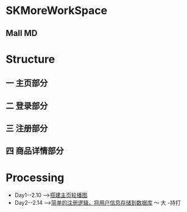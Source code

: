# SKMoreWorkSpace
## Mall MD
# Structure  
## 一 主页部分  
## 二 登录部分  
## 三 注册部分  
## 四 商品详情部分  




# Processing 
* Day1--2.10 -->[搭建主页轮播图](https://github.com/AlexanderYeah/SKMoreWorkSpace/blob/master/Day1/day1.md)
* Day2--2.14 -->[简单的注册逻辑，将用户信息存储到数据库](https://github.com/AlexanderYeah/SKMoreWorkSpace/blob/master/Day2/day2.md)
～ 大
-持打
